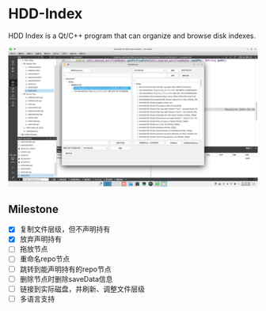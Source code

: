 # HDD-Index

HDD Index is a Qt/C++ program that can organize and browse disk indexes.

![program](screenshots/program.jpg)

## Milestone

- [x] 复制文件层级，但不声明持有
- [x] 放弃声明持有
- [ ] 拖放节点
- [ ] 重命名repo节点
- [ ] 跳转到能声明持有的repo节点
- [ ] 删除节点时删除saveData信息
- [ ] 链接到实际磁盘，并刷新、调整文件层级
- [ ] 多语言支持
